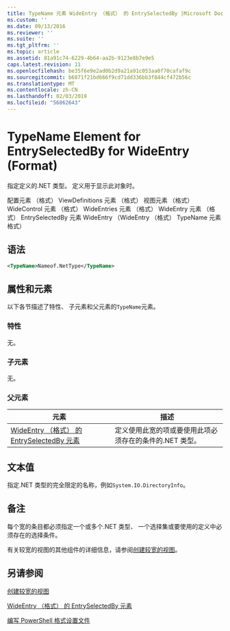 ```yaml
---
title: TypeName 元素 WideEntry （格式） 的 EntrySelectedBy |Microsoft Docs
ms.custom: ''
ms.date: 09/13/2016
ms.reviewer: ''
ms.suite: ''
ms.tgt_pltfrm: ''
ms.topic: article
ms.assetid: 81a91c74-6229-4b64-aa2b-9123e8b7e9e5
caps.latest.revision: 11
ms.openlocfilehash: be35f6e9e2ad0b2d9a21a91c053aa0f70cafaf9c
ms.sourcegitcommit: b6871f21bd666f9cd71dd336bb3f844cf472b56c
ms.translationtype: MT
ms.contentlocale: zh-CN
ms.lasthandoff: 02/03/2019
ms.locfileid: "56862643"
---
```

# <a name="typename-element-for-entryselectedby-for-wideentry-format"></a>TypeName Element for EntrySelectedBy for WideEntry (Format)

指定定义的.NET 类型。 定义用于显示此对象时。

配置元素 （格式） ViewDefinitions 元素 （格式） 视图元素 （格式） WideControl 元素 （格式） WideEntries 元素 （格式） WideEntry 元素 （格式） EntrySelectedBy 元素 WideEntry （WideEntry （格式） TypeName 元素格式）

## <a name="syntax"></a>语法

```xml
<TypeName>Nameof.NetType</TypeName>
```

## <a name="attributes-and-elements"></a>属性和元素

以下各节描述了特性、 子元素和父元素的`TypeName`元素。

### <a name="attributes"></a>特性

无。

### <a name="child-elements"></a>子元素

无。

### <a name="parent-elements"></a>父元素

|元素|描述|
|-------------|-----------------|
|[WideEntry （格式） 的 EntrySelectedBy 元素](./entryselectedby-element-for-wideentry-format.md)|定义使用此宽的项或要使用此项必须存在的条件的.NET 类型。|

## <a name="text-value"></a>文本值

指定.NET 类型的完全限定的名称，例如`System.IO.DirectoryInfo`。

## <a name="remarks"></a>备注

每个宽的条目都必须指定一个或多个.NET 类型、 一个选择集或要使用的定义中必须存在的选择条件。

有关较宽的视图的其他组件的详细信息，请参阅[创建较宽的视图](./creating-a-wide-view.md)。

## <a name="see-also"></a>另请参阅

[创建较宽的视图](./creating-a-wide-view.md)

[WideEntry （格式） 的 EntrySelectedBy 元素](./entryselectedby-element-for-wideentry-format.md)

[编写 PowerShell 格式设置文件](./writing-a-powershell-formatting-file.md)

